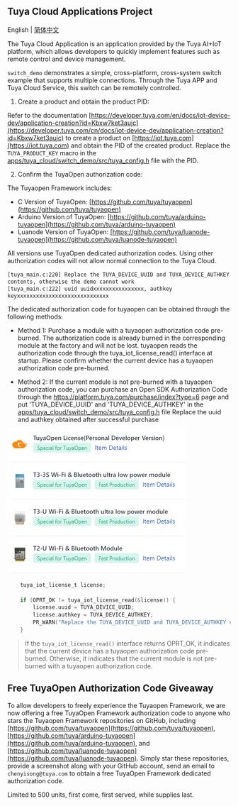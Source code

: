## Tuya Cloud Applications Project

English | [简体中文](README_zh.md)

The Tuya Cloud Application is an application provided by the Tuya AI+IoT platform, which allows developers to quickly implement features such as remote control and device management.

`switch_demo` demonstrates a simple, cross-platform, cross-system switch example that supports multiple connections. Through the Tuya APP and Tuya Cloud Service, this switch can be remotely controlled.

1. Create a product and obtain the product PID:

Refer to the documentation [https://developer.tuya.com/en/docs/iot-device-dev/application-creation?id=Kbxw7ket3aujc](https://developer.tuya.com/cn/docs/iot-device-dev/application-creation?id=Kbxw7ket3aujc) to create a product on [https://iot.tuya.com](https://iot.tuya.com) and obtain the PID of the created product. Replace the `TUYA_PRODUCT_KEY` macro in the [apps/tuya_cloud/switch_demo/src/tuya_config.h](./src/tuya_config.h) file with the PID.

2. Confirm the TuyaOpen authorization code:

The Tuyaopen Framework includes:
- C Version of TuyaOpen: [https://github.com/tuya/tuyaopen](https://github.com/tuya/tuyaopen)
- Arduino Version of TuyaOpen: [https://github.com/tuya/arduino-tuyaopen](https://github.com/tuya/arduino-tuyaopen)
- Luanode Version of TuyaOpen: [https://github.com/tuya/luanode-tuyaopen](https://github.com/tuya/luanode-tuyaopen)

All versions use TuyaOpen dedicated authorization codes. Using other authorization codes will not allow normal connection to the Tuya Cloud.

```shell
[tuya_main.c:220] Replace the TUYA_DEVICE_UUID and TUYA_DEVICE_AUTHKEY contents, otherwise the demo cannot work
[tuya_main.c:222] uuid uuidxxxxxxxxxxxxxxxx, authkey keyxxxxxxxxxxxxxxxxxxxxxxxxxxxxx
```

The dedicated authorization code for tuyaopen can be obtained through the following methods:

- Method 1: Purchase a module with a tuyaopen authorization code pre-burned. The authorization code is already burned in the corresponding module at the factory and will not be lost. tuyaopen reads the authorization code through the tuya_iot_license_read() interface at startup. Please confirm whether the current device has a tuyaopen authorization code pre-burned.

- Method 2: If the current module is not pre-burned with a tuyaopen authorization code, you can purchase an Open SDK Authorization Code through the https://platform.tuya.com/purchase/index?type=6 page and put 'TUYA_DEVICE_UUID' and 'TUYA_DEVICE_AUTHKEY' in the [apps/tuya_cloud/switch_demo/src/tuya_config.h](./src/tuya_config.h) file Replace the uuid and authkey obtained after successful purchase

![authorization_code](../../docs/images/en/authorization_code.png)

```c
    tuya_iot_license_t license;

    if (OPRT_OK != tuya_iot_license_read(&license)) {
        license.uuid = TUYA_DEVICE_UUID;
        license.authkey = TUYA_DEVICE_AUTHKEY;
        PR_WARN("Replace the TUYA_DEVICE_UUID and TUYA_DEVICE_AUTHKEY contents, otherwise the demo cannot work");
    }
```

> If the `tuya_iot_license_read()` interface returns OPRT_OK, it indicates that the current device has a tuyaopen authorization code pre-burned. Otherwise, it indicates that the current module is not pre-burned with a tuyaopen authorization code.

## Free TuyaOpen Authorization Code Giveaway

To allow developers to freely experience the Tuyaopen Framework, we are now offering a free TuyaOpen Framework authorization code to anyone who stars the Tuyaopen Framework repositories on GitHub, including [https://github.com/tuya/tuyaopen](https://github.com/tuya/tuyaopen), [https://github.com/tuya/arduino-tuyaopen](https://github.com/tuya/arduino-tuyaopen), and [https://github.com/tuya/luanode-tuyaopen](https://github.com/tuya/luanode-tuyaopen). Simply star these repositories, provide a screenshot along with your GitHub account, send an email to `chenyisong@tuya.com` to obtain a free TuyaOpen Framework dedicated authorization code.

Limited to 500 units, first come, first served, while supplies last.
